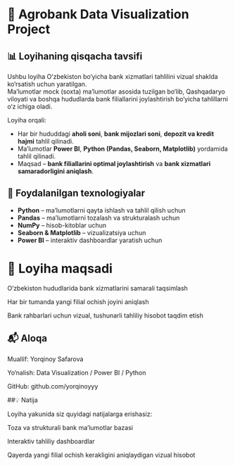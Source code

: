 # 🌾 Agrobank Data Visualization Project

## 📊 Loyihaning qisqacha tavsifi
Ushbu loyiha Oʻzbekiston bo‘yicha bank xizmatlari tahlilini vizual shaklda ko‘rsatish uchun yaratilgan.  
Ma’lumotlar mock (soxta) ma’lumotlar asosida tuzilgan bo‘lib, Qashqadaryo viloyati va boshqa hududlarda bank filiallarini joylashtirish bo‘yicha tahlillarni o‘z ichiga oladi.  

Loyiha orqali:
- Har bir hududdagi **aholi soni**, **bank mijozlari soni**, **depozit va kredit hajmi** tahlil qilinadi.  
- Ma’lumotlar **Power BI**, **Python (Pandas, Seaborn, Matplotlib)** yordamida tahlil qilinadi.  
- Maqsad – **bank filiallarini optimal joylashtirish** va **bank xizmatlari samaradorligini aniqlash**.


## 🧠 Foydalanilgan texnologiyalar
- **Python** – ma’lumotlarni qayta ishlash va tahlil qilish uchun  
- **Pandas** – ma’lumotlarni tozalash va strukturalash uchun  
- **NumPy** – hisob-kitoblar uchun   
- **Seaborn & Matplotlib** – vizualizatsiya uchun  
- **Power BI** – interaktiv dashboardlar yaratish uchun

  
# 🏦 Loyiha maqsadi

O‘zbekiston hududlarida bank xizmatlarini samarali taqsimlash

Har bir tumanda yangi filial ochish joyini aniqlash

Bank rahbarlari uchun vizual, tushunarli tahliliy hisobot taqdim etish

## 📬 Aloqa

Muallif: Yorqinoy Safarova

Yo‘nalish: Data Visualization / Power BI / Python

GitHub: github.com/yorqinoyyy

##💡 Natija

Loyiha yakunida siz quyidagi natijalarga erishasiz:

Toza va strukturali bank ma’lumotlar bazasi

Interaktiv tahliliy dashboardlar 

Qayerda yangi filial ochish kerakligini aniqlaydigan vizual hisobot
